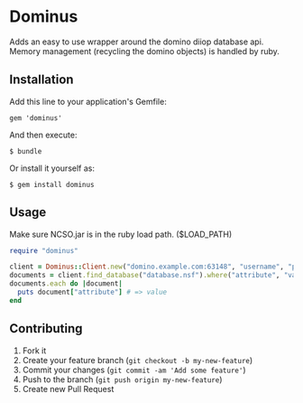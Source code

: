 # Dominus

Adds an easy to use wrapper around the domino diiop database api.
Memory management (recycling the domino objects) is handled by ruby.

## Installation

Add this line to your application's Gemfile:

    gem 'dominus'

And then execute:

    $ bundle

Or install it yourself as:

    $ gem install dominus

## Usage

Make sure NCSO.jar is in the ruby load path. ($LOAD_PATH)

```ruby
require "dominus"

client = Dominus::Client.new("domino.example.com:63148", "username", "password")
documents = client.find_database("database.nsf").where("attribute", "value")
documents.each do |document|
  puts document["attribute"] # => value
end
```

## Contributing

1. Fork it
2. Create your feature branch (`git checkout -b my-new-feature`)
3. Commit your changes (`git commit -am 'Add some feature'`)
4. Push to the branch (`git push origin my-new-feature`)
5. Create new Pull Request
